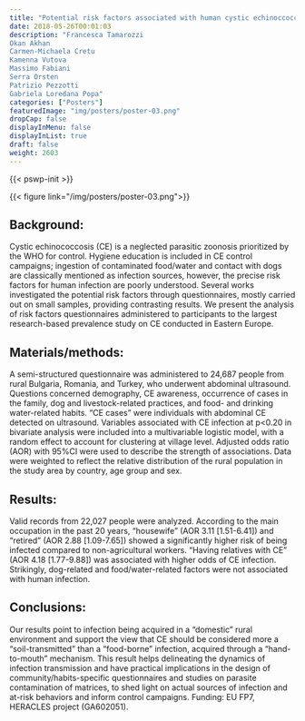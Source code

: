 ```yaml
---
title: "Potential risk factors associated with human cystic echinoccoccosis infection investigated trough a semi-structured questionnaire during a large ultrasound prevalence survey in Eastern Europe"
date: 2018-05-26T00:01:03
description: "Francesca Tamarozzi
Okan Akhan
Carmen-Michaela Cretu
Kamenna Vutova
Massimo Fabiani
Serra Orsten
Patrizio Pezzotti
Gabriela Loredana Popa"
categories: ["Posters"]
featuredImage: "img/posters/poster-03.png"
dropCap: false
displayInMenu: false
displayInList: true
draft: false
weight: 2603
---
```

{{< pswp-init >}}

{{< figure link="/img/posters/poster-03.png">}}

## Background: 

Cystic echinococcosis (CE) is a neglected parasitic zoonosis prioritized by the WHO for control. Hygiene education is included in CE control campaigns; ingestion of contaminated food/water and contact with dogs are classically mentioned as infection sources, however, the precise risk factors for human infection are poorly understood. Several works investigated the potential risk factors through questionnaires, mostly carried out on small samples, providing contrasting results. We present the analysis of risk factors questionnaires administered to participants to the largest research-based prevalence study on CE conducted in Eastern Europe.

## Materials/methods: 

A semi-structured questionnaire was administered to 24,687 people from rural Bulgaria, Romania, and Turkey, who underwent abdominal ultrasound. Questions concerned demography, CE awareness, occurrence of cases in the family, dog and livestock-related practices, and food- and drinking water-related habits. “CE cases” were individuals with abdominal CE detected on ultrasound. Variables associated with CE infection at p<0.20 in bivariate analysis were included into a multivariable logistic model, with a random effect to account for clustering at village level. Adjusted odds ratio (AOR) with 95%CI were used to describe the strength of associations. Data were weighted to reflect the relative distribution of the rural population in the study area by country, age group and sex.

## Results: 

Valid records from 22,027 people were analyzed. According to the main occupation in the past 20 years, “housewife” (AOR 3.11 [1.51-6.41]) and “retired” (AOR 2.88 [1.09-7.65]) showed a significantly higher risk of being infected compared to non-agricultural workers. “Having relatives with CE” (AOR 4.18 [1.77-9.88]) was associated with higher odds of CE infection. Strikingly, dog-related and food/water-related factors were not associated with human infection.

## Conclusions: 

Our results point to infection being acquired in a “domestic” rural environment and support the view that CE should be considered more a “soil-transmitted” than a “food-borne” infection, acquired through a “hand-to-mouth” mechanism. This result helps delineating the dynamics of infection transmission and have practical implications in the design of community/habits-specific questionnaires and studies on parasite contamination of matrices, to shed light on actual sources of infection and at-risk behaviors and inform control campaigns. Funding: EU FP7, HERACLES project (GA602051).

<txtpen-hn-comment> </txtpen-hn-comment>
